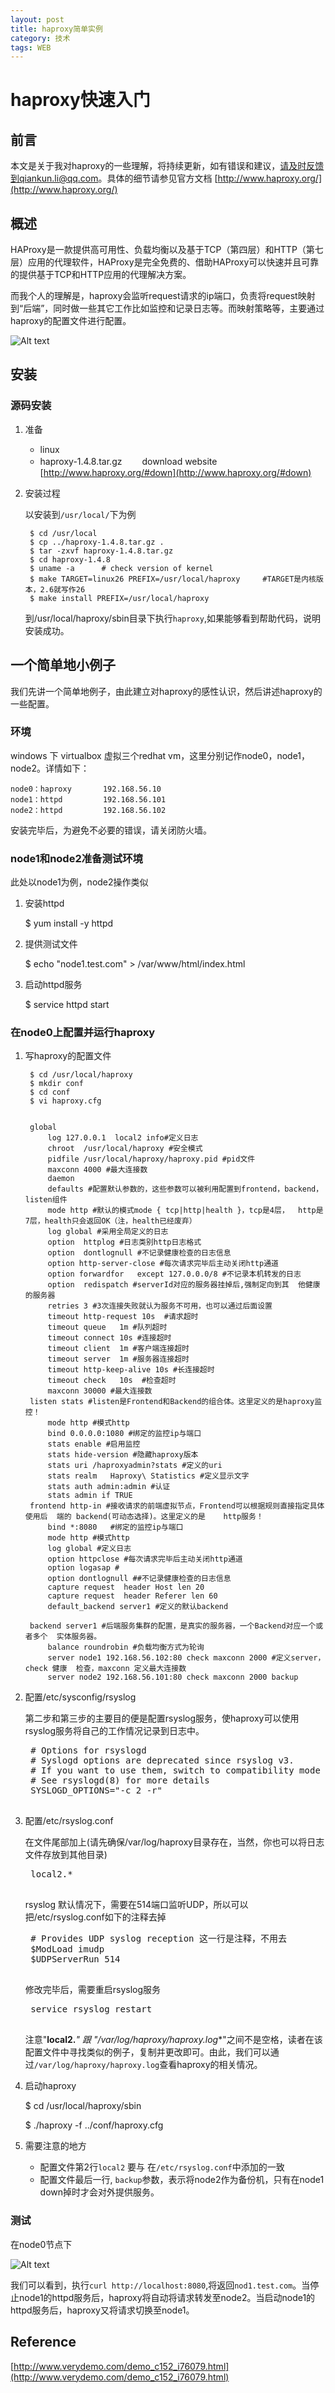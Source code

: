 ```yaml
---
layout: post
title: haproxy简单实例
category: 技术
tags: WEB
---
```


# haproxy快速入门 #

## 前言 ##

本文是关于我对haproxy的一些理解，将持续更新，如有错误和建议，请及时反馈到qiankun.li@qq.com。具体的细节请参见官方文档 [http://www.haproxy.org/](http://www.haproxy.org/)

## 概述 ##

HAProxy是一款提供高可用性、负载均衡以及基于TCP（第四层）和HTTP（第七层）应用的代理软件，HAProxy是完全免费的、借助HAProxy可以快速并且可靠的提供基于TCP和HTTP应用的代理解决方案。

而我个人的理解是，haproxy会监听request请求的ip端口，负责将request映射到“后端”，同时做一些其它工作比如监控和记录日志等。而映射策略等，主要通过haproxy的配置文件进行配置。

![Alt text](/public/upload/overview_of_haproxy.png)


## 安装 ##

### 源码安装 ###

1. 准备

   * linux
   * haproxy-1.4.8.tar.gz 　　download website [http://www.haproxy.org/#down](http://www.haproxy.org/#down)

2. 安装过程
    
    以安装到`/usr/local/`下为例
    
        $ cd /usr/local
        $ cp ../haproxy-1.4.8.tar.gz .
        $ tar -zxvf haproxy-1.4.8.tar.gz
        $ cd haproxy-1.4.8
        $ uname -a      # check version of kernel
        $ make TARGET=linux26 PREFIX=/usr/local/haproxy     #TARGET是内核版本，2.6就写作26
        $ make install PREFIX=/usr/local/haproxy

    到/usr/local/haproxy/sbin目录下执行`haproxy`,如果能够看到帮助代码，说明安装成功。

## 一个简单地小例子 ##

我们先讲一个简单地例子，由此建立对haproxy的感性认识，然后讲述haproxy的一些配置。

### 环境 ###

windows 下 virtualbox 虚拟三个redhat vm，这里分别记作node0，node1，node2。详情如下：

	node0：haproxy       192.168.56.10
	node1：httpd         192.168.56.101
	node2：httpd         192.168.56.102

安装完毕后，为避免不必要的错误，请关闭防火墙。

### node1和node2准备测试环境 ###

此处以node1为例，node2操作类似

1. 安装httpd

    $ yum install -y httpd
2. 提供测试文件

    $ echo "node1.test.com" >  /var/www/html/index.html

3. 启动httpd服务

    $ service httpd start    

### 在node0上配置并运行haproxy ###

1. 写haproxy的配置文件

        $ cd /usr/local/haproxy
        $ mkdir conf
		$ cd conf
        $ vi haproxy.cfg


        global
            log 127.0.0.1  local2 info#定义日志
            chroot  /usr/local/haproxy #安全模式
            pidfile /usr/local/haproxy/haproxy.pid #pid文件
            maxconn 4000 #最大连接数
            daemon
            defaults #配置默认参数的，这些参数可以被利用配置到frontend，backend，listen组件
            mode http #默认的模式mode { tcp|http|health }，tcp是4层，  http是7层，health只会返回OK（注，health已经废弃）
            log global #采用全局定义的日志
            option  httplog #日志类别http日志格式
            option  dontlognull #不记录健康检查的日志信息
            option http-server-close #每次请求完毕后主动关闭http通道
            option forwardfor   except 127.0.0.0/8 #不记录本机转发的日志
            option  redispatch #serverId对应的服务器挂掉后,强制定向到其  他健康的服务器
            retries 3 #3次连接失败就认为服务不可用，也可以通过后面设置
            timeout http-request 10s  #请求超时
            timeout queue   1m #队列超时
            timeout connect 10s #连接超时
            timeout client  1m #客户端连接超时
            timeout server  1m #服务器连接超时
            timeout http-keep-alive 10s #长连接超时
            timeout check   10s  #检查超时
            maxconn 30000 #最大连接数
        listen stats #listen是Frontend和Backend的组合体。这里定义的是haproxy监控！
            mode http #模式http
            bind 0.0.0.0:1080 #绑定的监控ip与端口
            stats enable #启用监控
            stats hide-version #隐藏haproxy版本
            stats uri /haproxyadmin?stats #定义的uri
            stats realm   Haproxy\ Statistics #定义显示文字
            stats auth admin:admin #认证
            stats admin if TRUE
        frontend http-in #接收请求的前端虚拟节点，Frontend可以根据规则直接指定具体使用后  端的 backend(可动态选择)。这里定义的是    http服务！
            bind *:8080   #绑定的监控ip与端口
            mode http #模式http
            log global #定义日志
            option httpclose #每次请求完毕后主动关闭http通道
            option logasap #
            option dontlognull ##不记录健康检查的日志信息
            capture request  header Host len 20
            capture request  header Referer len 60
            default_backend server1 #定义的默认backend
        
        backend server1 #后端服务集群的配置，是真实的服务器，一个Backend对应一个或者多个  实体服务器。
            balance roundrobin #负载均衡方式为轮询
            server node1 192.168.56.102:80 check maxconn 2000 #定义server，check 健康  检查，maxconn 定义最大连接数
            server node2 192.168.56.101:80 check maxconn 2000 backup

2. 配置/etc/sysconfig/rsyslog

	第二步和第三步的主要目的便是配置rsyslog服务，使haproxy可以使用rsyslog服务将自己的工作情况记录到日志中。

    <pre>
    # Options for rsyslogd
    # Syslogd options are deprecated since rsyslog v3.
    # If you want to use them, switch to compatibility mode 2 by "-c 2"
    # See rsyslogd(8) for more details
    SYSLOGD_OPTIONS="-c 2 -r"
    </pre>

3. 配置/etc/rsyslog.conf

    在文件尾部加上(请先确保/var/log/haproxy目录存在，当然，你也可以将日志文件存放到其他目录)
    <pre>
    local2.*                                                /var/log/haproxy/haproxy.log
    </pre>
	
	rsyslog 默认情况下，需要在514端口监听UDP，所以可以把/etc/rsyslog.conf如下的注释去掉 
	<pre>
	# Provides UDP syslog reception 这一行是注释，不用去
	$ModLoad imudp 
	$UDPServerRun 514
	</pre>

	修改完毕后，需要重启rsyslog服务
	<pre>
	service rsyslog restart
	</pre>
    
    注意"**local2.***" 跟 "**/var/log/haproxy/haproxy.log**"之间不是空格，读者在该配置文件中寻找类似的例子，复制并更改即可。由此，我们可以通过`/var/log/haproxy/haproxy.log`查看haproxy的相关情况。

4. 启动haproxy
    
    $ cd /usr/local/haproxy/sbin

    $ ./haproxy -f ../conf/haproxy.cfg

5. 需要注意的地方

	* 配置文件第2行`local2` 要与 在`/etc/rsyslog.conf`中添加的一致
	* 配置文件最后一行, `backup`参数，表示将node2作为备份机，只有在node1 down掉时才会对外提供服务。

### 测试 ###

在node0节点下

![Alt text](/public/upload/verify_haproxy.jpg)

我们可以看到，执行`curl http://localhost:8080`,将返回`nod1.test.com`。当停止node1的httpd服务后，haproxy将自动将请求转发至node2。当启动node1的httpd服务后，haproxy又将请求切换至node1。

## Reference ##
[http://www.verydemo.com/demo_c152_i76079.html](http://www.verydemo.com/demo_c152_i76079.html)
    